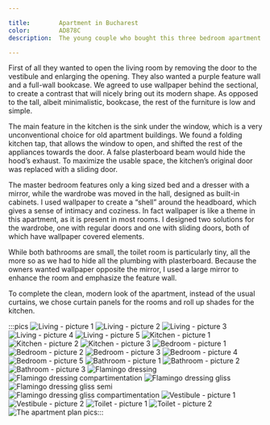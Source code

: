 ```yaml
---

title:        Apartment in Bucharest
color:        AD878C
description:  The young couple who bought this three bedroom apartment was a little unconventional in the way they wanted to furnish it...

---
```

First of all they wanted to open the living room by removing the door to the vestibule and enlarging the opening. They also wanted a purple feature wall and a full-wall bookcase. We agreed to use wallpaper behind the sectional, to create a contrast that will nicely bring out its modern shape. As opposed to the tall, albeit minimalistic, bookcase, the rest of the furniture is low and simple.

The main feature in the kitchen is the sink under the window, which is a very unconventional choice for old apartment buildings. We found a folding kitchen tap, that allows the window to open, and shifted the rest of the appliances towards the door. A false plasterboard beam would hide the hood’s exhaust. To maximize the usable space, the kitchen’s original door was replaced with a sliding door.

The master bedroom features only a king sized bed and a dresser with a mirror, while the wardrobe was moved in the hall, designed as built-in cabinets. I used wallpaper to create a “shell” around the headboard, which gives a sense of intimacy and coziness. In fact wallpaper is like a theme in this apartment, as it is present in most rooms. I designed two solutions for the wardrobe, one with regular doors and one with sliding doors, both of which have wallpaper covered elements.

While both bathrooms are small, the toilet room is particularly tiny, all the more so as we had to hide all the plumbing with plasterboard. Because the owners wanted wallpaper opposite the mirror, I used a large mirror to enhance the room and emphasize the feature wall.

To complete the clean, modern look of the apartment, instead of the usual curtains, we chose curtain panels for the rooms and roll up shades for the kitchen.

:::pics
![Living - picture 1](jpg)
![Living - picture 2](jpg)
![Living - picture 3](jpg)
![Living - picture 4](jpg)
![Living - picture 5](jpg)
![Kitchen - picture 1](jpg)
![Kitchen - picture 2](jpg)
![Kitchen - picture 3](jpg)
![Bedroom - picture 1](jpg)
![Bedroom - picture 2](jpg)
![Bedroom - picture 3](jpg)
![Bedroom - picture 4](jpg)
![Bedroom - picture 5](jpg)
![Bathroom - picture 1](jpg)
![Bathroom - picture 2](jpg)
![Bathroom - picture 3](jpg)
![Flamingo dressing](jpg)
![Flamingo dressing compartimentation](jpg)
![Flamingo dressing gliss](jpg)
![Flamingo dressing gliss semi](jpg)
![Flamingo dressing gliss compartimentation](jpg)
![Vestibule - picture 1](jpg)
![Vestibule - picture 2](jpg)
![Toilet - picture 1](jpg)
![Toilet - picture 2](jpg)
![The apartment plan](png)
pics:::
